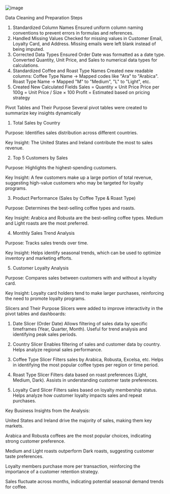 ![image](https://github.com/user-attachments/assets/869e31f2-bb44-4303-bf61-edea22538649)


Data Cleaning and Preparation Steps
1. Standardized Column Names
Ensured uniform column naming conventions to prevent errors in formulas and references.
2. Handled Missing Values
Checked for missing values in Customer Email, Loyalty Card, and Address.
Missing emails were left blank instead of being imputed.
3. Corrected Data Types
Ensured Order Date was formatted as a date type.
Converted Quantity, Unit Price, and Sales to numerical data types for calculations.
4. Standardized Coffee and Roast Type Names
Created new readable columns:
Coffee Type Name → Mapped codes like "Ara" to "Arabica".
Roast Type Name → Mapped "M" to "Medium", "L" to "Light", etc.
5. Created New Calculated Fields
Sales = Quantity × Unit Price
Price per 100g = Unit Price / Size × 100
Profit = Estimated based on pricing strategy


Pivot Tables and Their Purpose
Several pivot tables were created to summarize key insights dynamically

1. Total Sales by Country

Purpose: Identifies sales distribution across different countries.

Key Insight: The United States and Ireland contribute the most to sales revenue.

2. Top 5 Customers by Sales

Purpose: Highlights the highest-spending customers.

Key Insight: A few customers make up a large portion of total revenue, suggesting high-value customers who may be targeted for loyalty programs.

3. Product Performance (Sales by Coffee Type & Roast Type)

Purpose: Determines the best-selling coffee types and roasts.

Key Insight:
Arabica and Robusta are the best-selling coffee types.
Medium and Light roasts are the most preferred.

4. Monthly Sales Trend Analysis

Purpose: Tracks sales trends over time.

Key Insight: Helps identify seasonal trends, which can be used to optimize inventory and marketing efforts.

5. Customer Loyalty Analysis

Purpose: Compares sales between customers with and without a loyalty card.

Key Insight: Loyalty card holders tend to make larger purchases, reinforcing the need to promote loyalty programs.


Slicers and Their Purpose
Slicers were added to improve interactivity in the pivot tables and dashboards:

1. Date Slicer (Order Date)
Allows filtering of sales data by specific timeframes (Year, Quarter, Month).
Useful for trend analysis and identifying peak sales periods.

2. Country Slicer
Enables filtering of sales and customer data by country.
Helps analyze regional sales performance.

3. Coffee Type Slicer
Filters sales by Arabica, Robusta, Excelsa, etc.
Helps in identifying the most popular coffee types per region or time period.

4. Roast Type Slicer
Filters data based on roast preferences (Light, Medium, Dark).
Assists in understanding customer taste preferences.

5. Loyalty Card Slicer
Filters sales based on loyalty membership status.
Helps analyze how customer loyalty impacts sales and repeat purchases.



Key Business Insights from the Analysis:

United States and Ireland drive the majority of sales, making them key markets.

Arabica and Robusta coffees are the most popular choices, indicating strong customer preference.

Medium and Light roasts outperform Dark roasts, suggesting customer taste preferences.

Loyalty members purchase more per transaction, reinforcing the importance of a customer retention strategy.

Sales fluctuate across months, indicating potential seasonal demand trends for coffee.

